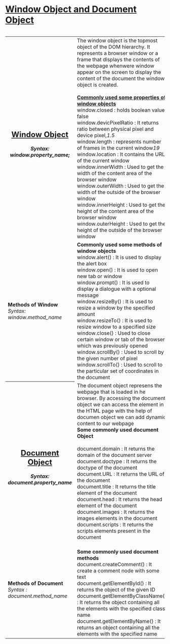 <h1><a href = "https://www.geeksforgeeks.org/differences-between-document-and-window-objects/">Window Object and Document Object</a>
</h1>
<img align = "center" src = "https://i.stack.imgur.com/TelSR.jpg" alt = "" />
<p>
<table>
<tr><th><h2 align = "center"><b><u>Window Object</u></b><br></h2><i>Syntax: window.property_name;</i></th>
<td>The window object is the topmost object of the DOM hierarchy. It represents a browser window or a frame that displays the contents of the webpage whenwere window appear on the screen to display the content of the document the window object is created. <br> <br><u><b>Commonly used some properties of window objects</b></u><br>window.closed : holds boolean value false<br>window.devicPixelRatio : It returns ratio between physical pixel and device pixel,<i>1.5</i><br>window.length : represents number of frames in the current window<i>19</i><br>window.location : It contains the URL of the current window<br>window.innerWidth : Used to get the width of the content area of the browser window<br>window.outerWidth : Used to get the width of the outside of the browser window<br>window.innerHeight : Used to get the height of the content area of the browser window<br>window.outerHeight : Used to get the height of the outside of the browser window<br></td></tr>
<tr><td><b>Methods of Window</b><br><i>Syntax: window.method_name</i></td><td><b>Commonly used some methods of window objects</b><br>window.alert() : It is used to display the alert box<br>window.open() : It is used to open new tab or window<br>window.prompt() : It is used to display a dialogue with a optional message<br>window.resizeBy() : It is used to resize a window by the specified amount<br>window.resizeTo() : It is used to resize window to a specified size<br>window.close() : Used to close certain window or tab of the browser which was previously opened<br>window.scrollBy() : Used to scroll by the given number of pixel<br>window.scrollTo() : Used to scroll to the particular set of coordinates in the document</td></tr>
<tr><th><h2 align = "center"><b><u>Document Object</u></b><br></h2><i>Syntax: document.property_name</i></th><td>The document object represens the webpage that is loaded in he browser. By accessing the document object we can access the element in the HTML page with the help of documen object we can add dynamic content to our webpage<br><b>Some commonly used document Object</b><br><br>document.domain : It returns the domain of the document server<br>document.doctype : It returns the doctype of the document<br>document.URL : It returns the URL of the document<br>document.title : It returns the title element of the document<br>document.head : It returns the head element of the document<br>document.images : It returns the images elements in the document<br>document.scripts : It returns the scripts elements present in the document<br></td></tr>
<tr><td><b>Methods of Document</b><br><i>Syntax : document.method_name</i></td><td><br><b>Some commonly used document methods</b><br>document.createComment() : It create a comment node with some text<br>document.getElementById() : It returns the object of the given ID<br>document.getElementByClassName() : It returns the object containing all the elements with the specified class name<br>document.getElementByName() : It returns an object containing all the elements with the specified name<br></td></tr> 
</table>
</p>

